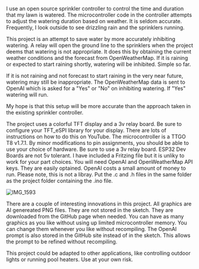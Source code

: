I use an open source sprinkler controller to control the time and duration that my lawn is watered. 
The microcontroller code in the controller attempts to adjust the watering duration based on weather.
It is seldom accurate.  Frequently, I look outside to see drizzling rain and the sprinklers running.

This project is an attempt to save water by more accurately inhibiting watering.  A relay will 
open the ground line to the sprinklers when the project deems that watering is not appropriate.
It does this by obtaining the current weather conditions and the forecast from OpenWeatherMap.  If it 
is raining or expected to start raining shortly, watering will be inhibited.  Simple so far.

If it is not raining and not forecast to start raining in the very near future, watering may still be inappropriate.
The OpenWeatherMap data is sent to OpenAI which is asked for a "Yes" or "No" on inhibiting watering.
If "Yes" watering will run.

My hope is that this setup will be more accurate than the approach taken in the existing sprinkler controller.

The project uses a colorful TFT display and a 3v relay board.  Be sure to configure your TFT_eSPI library for your display.
There are lots of instructions on how to do this on YouTube. The microcontroller is a TTGO T8 v1.7.1.
By minor modifications to pin assignments, you should be able to use your choice of hardware.  Be sure to use a 3v relay board.
ESP32 Dev Boards are not 5v tolerant.  I have included a Fritzing file but it is unliky to work for your part choices.
You will need OpenAI and OpenWeatherMap API keys.  They are easily optained. OpenAI costs 
a small amount of money to run.  Please note, this is not a libray. Put the .c and .h files in the same folder 
as the project folder containing the .ino file.

![IMG_1593](https://github.com/user-attachments/assets/5f337a6e-7a98-467b-b628-063be0e110a6)


There are a couple of interesting innovations in this project. All graphics are AI genereated PNG files.
They are not stored in the sketch.  They are downloaded from the GitHub page when needed.  You can have 
as many graphics as you like without using up limited microcontroller memory.  You can change them whenever
you like without recompiling.  The OpenAI prompt is also stored in the GitHub site instead of in the sketch.
This allows the prompt to be refined without recompiling.

This project could be adapted to other applications, like controlling outdoor lights or running pool heaters.
Use at your own risk.
